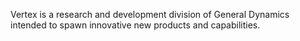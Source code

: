 Vertex is a research and development division of General Dynamics intended to spawn innovative new products and capabilities.